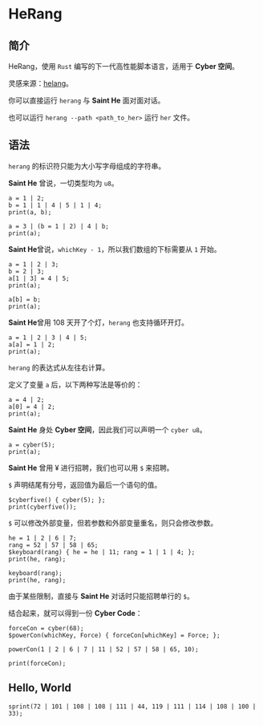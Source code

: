# HeRang

## 简介

HeRang，使用 `Rust` 编写的下一代高性能脚本语言，适用于 **Cyber 空间**。

灵感来源：[helang](https://github.com/kifuan/helang)。

你可以直接运行 `herang` 与 **Saint He** 面对面对话。

也可以运行 `herang --path <path_to_her>` 运行 `her` 文件。

## 语法

`herang` 的标识符只能为大小写字母组成的字符串。

**Saint He** 曾说，一切类型均为 `u8`。

```code
a = 1 | 2;
b = 1 | 1 | 4 | 5 | 1 | 4;
print(a, b);

a = 3 | (b = 1 | 2) | 4 | b;
print(a);
```

**Saint He**曾说，`whichKey - 1`，所以我们数组的下标需要从 `1` 开始。

```code
a = 1 | 2 | 3;
b = 2 | 3;
a[1 | 3] = 4 | 5;
print(a);

a[b] = b;
print(a);
```

**Saint He**曾用 108 天开了个灯，`herang` 也支持循环开灯。

```code
a = 1 | 2 | 3 | 4 | 5;
a[a] = 1 | 2;
print(a);
```

`herang` 的表达式从左往右计算。

定义了变量 `a` 后，以下两种写法是等价的：

```code
a = 4 | 2;
a[0] = 4 | 2;
print(a);
```

**Saint He** 身处 **Cyber 空间**，因此我们可以声明一个 `cyber u8`。

```code
a = cyber(5);
print(a);
```

**Saint He** 曾用 ¥ 进行招聘，我们也可以用 `$` 来招聘。

`$` 声明结尾有分号，返回值为最后一个语句的值。

```code
$cyberfive() { cyber(5); };
print(cyberfive());
```

`$` 可以修改外部变量，但若参数和外部变量重名，则只会修改参数。

```code
he = 1 | 2 | 6 | 7;
rang = 52 | 57 | 58 | 65;
$keyboard(rang) { he = he | 11; rang = 1 | 1 | 4; };
print(he, rang);

keyboard(rang);
print(he, rang);
```

由于某些限制，直接与 **Saint He** 对话时只能招聘单行的 `$`。

结合起来，就可以得到一份 **Cyber Code**：

```code
forceCon = cyber(68);
$powerCon(whichKey, Force) { forceCon[whichKey] = Force; };

powerCon(1 | 2 | 6 | 7 | 11 | 52 | 57 | 58 | 65, 10);

print(forceCon);
```

## Hello, World

```code
sprint(72 | 101 | 108 | 108 | 111 | 44, 119 | 111 | 114 | 108 | 100 | 33);
```
